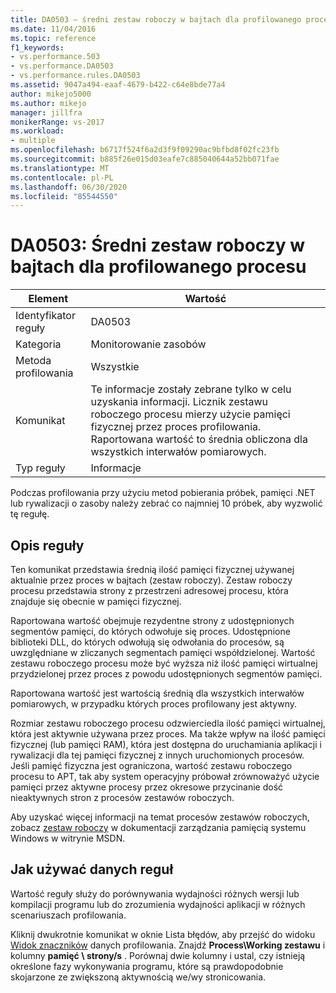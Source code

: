 ```yaml
---
title: DA0503 — średni zestaw roboczy w bajtach dla profilowanego procesu | Microsoft Docs
ms.date: 11/04/2016
ms.topic: reference
f1_keywords:
- vs.performance.503
- vs.performance.DA0503
- vs.performance.rules.DA0503
ms.assetid: 9047a494-eaaf-4679-b422-c64e8bde77a4
author: mikejo5000
ms.author: mikejo
manager: jillfra
monikerRange: vs-2017
ms.workload:
- multiple
ms.openlocfilehash: b6717f524f6a2d3f9f09290ac9bfbd8f02fc23fb
ms.sourcegitcommit: b885f26e015d03eafe7c885040644a52bb071fae
ms.translationtype: MT
ms.contentlocale: pl-PL
ms.lasthandoff: 06/30/2020
ms.locfileid: "85544550"
---
```

# <a name="da0503-average-working-set-in-bytes-for-the-process-being-profiled"></a>DA0503: Średni zestaw roboczy w bajtach dla profilowanego procesu

|Element|Wartość|
|-|-|
|Identyfikator reguły|DA0503|
|Kategoria|Monitorowanie zasobów|
|Metoda profilowania|Wszystkie|
|Komunikat|Te informacje zostały zebrane tylko w celu uzyskania informacji. Licznik zestawu roboczego procesu mierzy użycie pamięci fizycznej przez proces profilowania. Raportowana wartość to średnia obliczona dla wszystkich interwałów pomiarowych.|
|Typ reguły|Informacje|

 Podczas profilowania przy użyciu metod pobierania próbek, pamięci .NET lub rywalizacji o zasoby należy zebrać co najmniej 10 próbek, aby wyzwolić tę regułę.

## <a name="rule-description"></a>Opis reguły
 Ten komunikat przedstawia średnią ilość pamięci fizycznej używanej aktualnie przez proces w bajtach (zestaw roboczy). Zestaw roboczy procesu przedstawia strony z przestrzeni adresowej procesu, która znajduje się obecnie w pamięci fizycznej.

 Raportowana wartość obejmuje rezydentne strony z udostępnionych segmentów pamięci, do których odwołuje się proces. Udostępnione biblioteki DLL, do których odwołują się odwołania do procesów, są uwzględniane w zliczanych segmentach pamięci współdzielonej. Wartość zestawu roboczego procesu może być wyższa niż ilość pamięci wirtualnej przydzielonej przez proces z powodu udostępnionych segmentów pamięci.

 Raportowana wartość jest wartością średnią dla wszystkich interwałów pomiarowych, w przypadku których proces profilowany jest aktywny.

 Rozmiar zestawu roboczego procesu odzwierciedla ilość pamięci wirtualnej, która jest aktywnie używana przez proces. Ma także wpływ na ilość pamięci fizycznej (lub pamięci RAM), która jest dostępna do uruchamiania aplikacji i rywalizacji dla tej pamięci fizycznej z innych uruchomionych procesów. Jeśli pamięć fizyczna jest ograniczona, wartość zestawu roboczego procesu to APT, tak aby system operacyjny próbował zrównoważyć użycie pamięci przez aktywne procesy przez okresowe przycinanie dość nieaktywnych stron z procesów zestawów roboczych.

 Aby uzyskać więcej informacji na temat procesów zestawów roboczych, zobacz [zestaw roboczy](/windows/win32/memory/working-set) w dokumentacji zarządzania pamięcią systemu Windows w witrynie MSDN.

## <a name="how-to-use-rule-data"></a>Jak używać danych reguł
 Wartość reguły służy do porównywania wydajności różnych wersji lub kompilacji programu lub do zrozumienia wydajności aplikacji w różnych scenariuszach profilowania.

 Kliknij dwukrotnie komunikat w oknie Lista błędów, aby przejść do widoku [Widok znaczników](../profiling/marks-view.md) danych profilowania. Znajdź **Process\Working zestawu** i kolumny **pamięć \ strony/s** . Porównaj dwie kolumny i ustal, czy istnieją określone fazy wykonywania programu, które są prawdopodobnie skojarzone ze zwiększoną aktywnością we/wy stronicowania.

